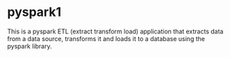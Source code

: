 # pyspark1
This is a pyspark ETL (extract transform load) application that extracts data from a data source, transforms it and loads it to a database using the pyspark library.
